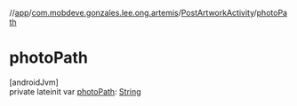 //[app](../../../index.md)/[com.mobdeve.gonzales.lee.ong.artemis](../index.md)/[PostArtworkActivity](index.md)/[photoPath](photo-path.md)

# photoPath

[androidJvm]\
private lateinit var [photoPath](photo-path.md): [String](https://kotlinlang.org/api/latest/jvm/stdlib/kotlin/-string/index.html)
